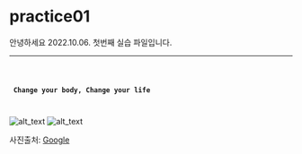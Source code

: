 # practice01

안녕하세요 2022.10.06. 첫번째 실습 파일입니다.

***
<code>  
  
  <b> Change your body, Change your life</b>
  
</code>


![alt_text](https://sinicropispine.com/wp-content/uploads/2017/05/strengthen-spine.jpg)
![alt_text](https://post.healthline.com/wp-content/uploads/2020/09/Back_Dumbbell_Workout_Weights-1200x628-Facebook-1200x628.jpg)

사진출처: [Google][googlelink]

[googlelink]:http://google.com

